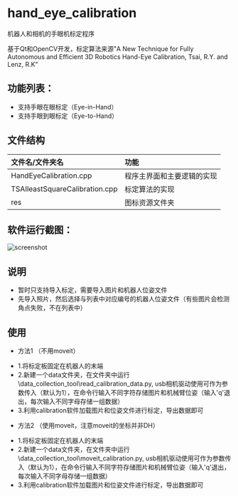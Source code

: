 ﻿# hand_eye_calibration
机器人和相机的手眼机标定程序

基于Qt和OpenCV开发，标定算法来源"A New Technique for Fully Autonomous and Efficient 3D Robotics Hand-Eye Calibration, Tsai, R.Y. and Lenz, R.K"

## 功能列表：
* 支持手眼在眼标定（Eye-in-Hand）
* 支持手眼到眼标定（Eye-to-Hand）

## 文件结构
|文件名/文件夹名|功能|
|:--|:--|
|HandEyeCalibration.cpp|程序主界面和主要逻辑的实现|
|TSAIleastSquareCalibration.cpp|标定算法的实现|
|res|图标资源文件夹|

## 软件运行截图：

![screenshot](screenshot.jpg)

## 说明
* 暂时只支持导入标定，需要导入图片和机器人位姿文件
* 先导入照片，然后选择与列表中对应编号的机器人位姿文件（有些图片会检测角点失败，不在列表中）

## 使用
* 方法1 （不用moveit）
+ 1.将标定板固定在机器人的末端
+ 2.新建一个data文件夹，在文件夹中运行\data_collection_tool\read_calibration_data.py,  usb相机驱动使用可作为参数传入（默认为1），在命令行输入不同字符存储图片和机械臂位姿（输入'q'退出，每次输入不同字母存储一组数据）
+ 3.利用calibration软件加载图片和位姿文件进行标定，导出数据即可

* 方法2 （使用moveit，注意moveit的坐标并非DH）
+ 1.将标定板固定在机器人的末端
+ 2.新建一个data文件夹，在文件夹中运行\data_collection_tool\moveit_calibration.py,  usb相机驱动使用可作为参数传入（默认为1），在命令行输入不同字符存储图片和机械臂位姿（输入'q'退出，每次输入不同字母存储一组数据）
+ 3.利用calibration软件加载图片和位姿文件进行标定，导出数据即可
